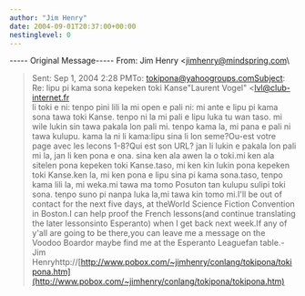 ```yaml
---
author: "Jim Henry"
date: 2004-09-01T20:37:00+00:00
nestinglevel: 0
---
```

\-----
Original Message-----
From: Jim Henry <[jimhenry@mindspring.com](mailto://jimhenry@mindspring.com)\
>Sent: Sep 1, 2004 2:28 PMTo: [tokipona@yahoogroups.comSubject](mailto://tokipona@yahoogroups.comSubject): Re: lipu pi kama sona kepeken toki Kanse"Laurent Vogel" <[lvl@club-internet.fr](mailto://lvl@club-internet.fr)\
> li toki e ni:
>tenpo pini lili la mi open e pali ni: mi ante e lipu pi kama sona tawa
>toki Kanse. tenpo ni la mi pali e lipu luka tu wan taso.
>mi wile lukin sin tawa pakala lon pali mi.
>tenpo kama la, mi pana e pali ni tawa kulupu. kama la ni li kama:lipu sina li lon seme?Ou-est votre page avec les lecons 1-8?Qui est son URL?
>jan li lukin e pakala lon pali mi la, jan li ken pona e ona.
>sina ken ala awen la o toki.mi ken ala sitelen pona kepeken toki Kanse.taso, mi ken kin lukin pona kepeken toki Kanse.ken la, mi ken pona e lipu sina pi kama sona.taso, tenpo kama lili la, mi weka.mi tawa ma tomo Posuton tan kulupu sulipi toki sona. tenpo suno pi nanpa luka la,mi tawa kin tomo mi.I'll be out of contact for the next five days, at theWorld Science Fiction Convention in Boston.I can help proof the French lessons(and continue translating the later lessonsinto Esperanto) when I get back next week.If any of y'all are going to be there,you can leave me a message on the Voodoo Boardor maybe find me at the Esperanto Leaguefan table.- Jim Henryhttp://[http://www.pobox.com/~jimhenry/conlang/tokipona/tokipona.htm](http://www.pobox.com/~jimhenry/conlang/tokipona/tokipona.htm)